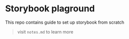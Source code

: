 # Storybook plaground 

This repo contains guide to set up storybook from scratch 

> visit `notes.md` to learn more
